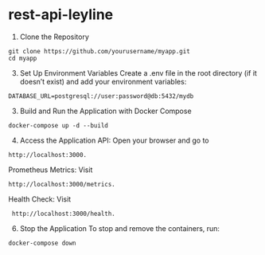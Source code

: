 # rest-api-leyline

1. Clone the Repository

```
git clone https://github.com/yourusername/myapp.git
cd myapp
```
3. Set Up Environment Variables
Create a .env file in the root directory (if it doesn’t exist) and add your environment variables:

```
DATABASE_URL=postgresql://user:password@db:5432/mydb
```
3. Build and Run the Application with Docker Compose
```
docker-compose up -d --build
```
4. Access the Application
API: Open your browser and go to
```
http://localhost:3000.
```
Prometheus Metrics: Visit
```
http://localhost:3000/metrics.
```
Health Check: Visit
```
 http://localhost:3000/health.
```
6. Stop the Application
To stop and remove the containers, run:
```
docker-compose down
```
